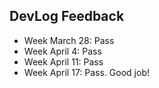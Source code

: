 ## DevLog Feedback

- Week March 28: Pass
- Week April 4: Pass
- Week April 11: Pass
- Week April 17: Pass. Good job!
